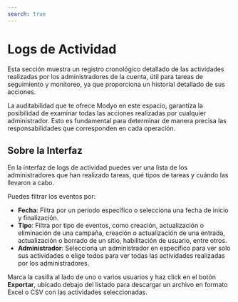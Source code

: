 ```yaml
---
search: true
---
```


# Logs de Actividad

Esta sección muestra un registro cronológico detallado de las actividades realizadas por los administradores de la cuenta, útil para tareas de seguimiento y monitoreo, ya que proporciona un historial detallado de sus acciones.

La auditabilidad que te ofrece Modyo en este espacio, garantiza la posibilidad de examinar todas las acciones realizadas por cualquier administrador. Esto es fundamental para determinar de manera precisa las responsabilidades que corresponden en cada operación.


## Sobre la Interfaz

En la interfaz de logs de actividad puedes ver una lista de los administradores que han realizado tareas, qué tipos de tareas y cuándo las llevaron a cabo.

Puedes filtrar los eventos por:
 - **Fecha**: Filtra por un período específico o selecciona una fecha de inicio y finalización.
- **Tipo**: Filtra por tipo de eventos, como creación, actualización o eliminación de una campaña, creación o actualización de una entrada, actualización o borrado de un sitio, habilitación de usuario, entre otros.
- **Administrador**: Selecciona un administrador en específico para ver solo sus actividades o elige todos para ver todas las actividades realizadas por los  administradores.

Marca la casilla al lado de uno o varios usuarios y haz click en el botón **Exportar**,  ubicado debajo del listado para descargar un archivo en formato Excel o CSV con las actividades seleccionadas.